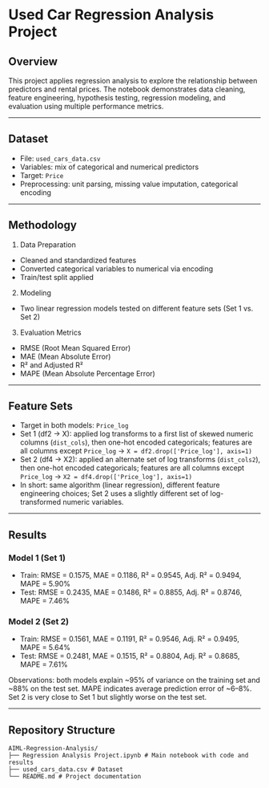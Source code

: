 # Used Car Regression Analysis Project

## Overview
This project applies regression analysis to explore the relationship between predictors and rental prices. The notebook demonstrates data cleaning, feature engineering, hypothesis testing, regression modeling, and evaluation using multiple performance metrics.

---

## Dataset
- File: `used_cars_data.csv`
- Variables: mix of categorical and numerical predictors
- Target: `Price`
- Preprocessing: unit parsing, missing value imputation, categorical encoding

---

## Methodology
1) Data Preparation  
- Cleaned and standardized features  
- Converted categorical variables to numerical via encoding  
- Train/test split applied  

2) Modeling  
- Two linear regression models tested on different feature sets (Set 1 vs. Set 2)  

3) Evaluation Metrics  
- RMSE (Root Mean Squared Error)  
- MAE (Mean Absolute Error)  
- R² and Adjusted R²  
- MAPE (Mean Absolute Percentage Error)  

---

## Feature Sets
- Target in both models: `Price_log`
- Set 1 (df2 → X): applied log transforms to a first list of skewed numeric columns (`dist_cols`), then one-hot encoded categoricals; features are all columns except `Price_log` → `X = df2.drop(['Price_log'], axis=1)`
- Set 2 (df4 → X2): applied an alternate set of log transforms (`dist_cols2`), then one-hot encoded categoricals; features are all columns except `Price_log` → `X2 = df4.drop(['Price_log'], axis=1)`
- In short: same algorithm (linear regression), different feature engineering choices; Set 2 uses a slightly different set of log-transformed numeric variables.

---

## Results

### Model 1 (Set 1)
- Train: RMSE = 0.1575, MAE = 0.1186, R² = 0.9545, Adj. R² = 0.9494, MAPE = 5.90%  
- Test:  RMSE = 0.2435, MAE = 0.1486, R² = 0.8855, Adj. R² = 0.8746, MAPE = 7.46%

### Model 2 (Set 2)
- Train: RMSE = 0.1561, MAE = 0.1191, R² = 0.9546, Adj. R² = 0.9495, MAPE = 5.64%  
- Test:  RMSE = 0.2481, MAE = 0.1515, R² = 0.8804, Adj. R² = 0.8685, MAPE = 7.61%

Observations: both models explain ~95% of variance on the training set and ~88% on the test set. MAPE indicates average prediction error of ~6–8%. Set 2 is very close to Set 1 but slightly worse on the test set.

---

## Repository Structure
```
AIML-Regression-Analysis/
├── Regression Analysis Project.ipynb # Main notebook with code and results
├── used_cars_data.csv # Dataset
└── README.md # Project documentation
```
